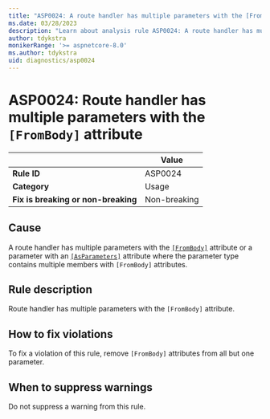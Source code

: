 ```yaml
---
title: "ASP0024: A route handler has multiple parameters with the [FromBody] attribute"
ms.date: 03/28/2023
description: "Learn about analysis rule ASP0024: A route handler has multiple parameters with the [FromBody] attribute"
author: tdykstra
monikerRange: '>= aspnetcore-8.0'
ms.author: tdykstra
uid: diagnostics/asp0024
---
```

# ASP0024: Route handler has multiple parameters with the `[FromBody]` attribute

|                                     | Value        |
| -                                   | -            |
| **Rule ID**                         | ASP0024      |
| **Category**                        | Usage        |
| **Fix is breaking or non-breaking** | Non-breaking |

## Cause

A route handler has multiple parameters with the [`[FromBody]`](xref:Microsoft.AspNetCore.Mvc.FromBodyAttribute) attribute or a parameter with an [`[AsParameters]`](xref:Microsoft.AspNetCore.Http.AsParametersAttribute) attribute where the parameter type contains multiple members with `[FromBody]` attributes.

## Rule description

Route handler has multiple parameters with the `[FromBody]` attribute.

## How to fix violations

To fix a violation of this rule, remove `[FromBody]` attributes from all but one parameter.

## When to suppress warnings

Do not suppress a warning from this rule.
